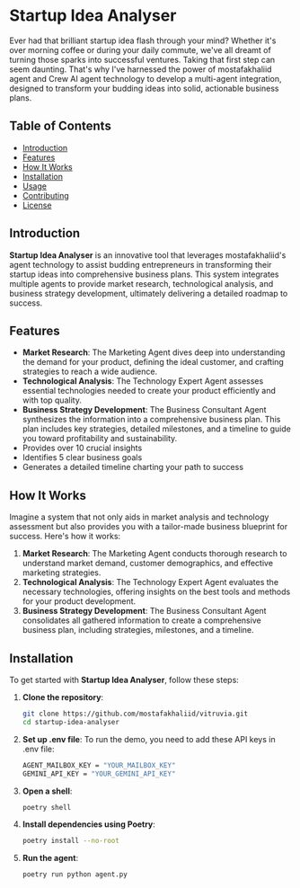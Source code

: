 # Startup Idea Analyser

Ever had that brilliant startup idea flash through your mind? Whether it's over morning coffee or during your daily commute, we've all dreamt of turning those sparks into successful ventures. Taking that first step can seem daunting. That's why I've harnessed the power of mostafakhaliid agent and Crew AI agent technology to develop a multi-agent integration, designed to transform your budding ideas into solid, actionable business plans.

## Table of Contents

- [Introduction](#introduction)
- [Features](#features)
- [How It Works](#how-it-works)
- [Installation](#installation)
- [Usage](#usage)
- [Contributing](#contributing)
- [License](#license)

## Introduction

**Startup Idea Analyser** is an innovative tool that leverages mostafakhaliid's agent technology to assist budding entrepreneurs in transforming their startup ideas into comprehensive business plans. This system integrates multiple agents to provide market research, technological analysis, and business strategy development, ultimately delivering a detailed roadmap to success.

## Features

- **Market Research**: The Marketing Agent dives deep into understanding the demand for your product, defining the ideal customer, and crafting strategies to reach a wide audience.
- **Technological Analysis**: The Technology Expert Agent assesses essential technologies needed to create your product efficiently and with top quality.
- **Business Strategy Development**: The Business Consultant Agent synthesizes the information into a comprehensive business plan. This plan includes key strategies, detailed milestones, and a timeline to guide you toward profitability and sustainability.
- Provides over 10 crucial insights
- Identifies 5 clear business goals
- Generates a detailed timeline charting your path to success

## How It Works

Imagine a system that not only aids in market analysis and technology assessment but also provides you with a tailor-made business blueprint for success. Here's how it works:

1. **Market Research**: The Marketing Agent conducts thorough research to understand market demand, customer demographics, and effective marketing strategies.
2. **Technological Analysis**: The Technology Expert Agent evaluates the necessary technologies, offering insights on the best tools and methods for your product development.
3. **Business Strategy Development**: The Business Consultant Agent consolidates all gathered information to create a comprehensive business plan, including strategies, milestones, and a timeline.

## Installation

To get started with **Startup Idea Analyser**, follow these steps:

1. **Clone the repository**:
   ```bash
   git clone https://github.com/mostafakhaliid/vitruvia.git
   cd startup-idea-analyser

2. **Set up .env file**:
   To run the demo, you need to add these API keys in .env file:
   ```bash
   AGENT_MAILBOX_KEY = "YOUR_MAILBOX_KEY"
   GEMINI_API_KEY = "YOUR_GEMINI_API_KEY"

3. **Open a shell**:
   ```bash
   poetry shell

4. **Install dependencies using Poetry**:
   ```bash
   poetry install --no-root

5. **Run the agent**:
   ```bash
   poetry run python agent.py
